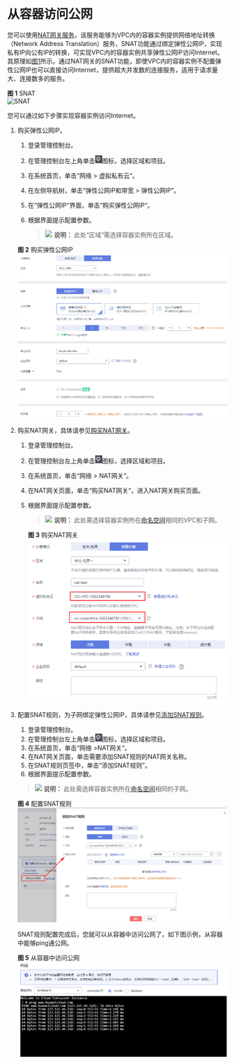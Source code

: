 # 从容器访问公网<a name="cci_01_0065"></a>

您可以使用[NAT网关服务](https://www.huaweicloud.com/product/nat.html)，该服务能够为VPC内的容器实例提供网络地址转换（Network Address Translation）服务，SNAT功能通过绑定弹性公网IP，实现私有IP向公有IP的转换，可实现VPC内的容器实例共享弹性公网IP访问Internet。其原理如[图1](#fig34611314153619)所示。通过NAT网关的SNAT功能，即使VPC内的容器实例不配置弹性公网IP也可以直接访问Internet，提供超大并发数的连接服务，适用于请求量大、连接数多的服务。

**图 1**  SNAT<a name="fig34611314153619"></a>  
![](figures/SNAT.png "SNAT")

您可以通过如下步骤实现容器实例访问Internet。

1.  购买弹性公网IP。

    1.  登录管理控制台。
    2.  在管理控制台左上角单击![](figures/icon-region-new.png)图标，选择区域和项目。
    3.  在系统首页，单击“网络 \> 虚拟私有云“。
    4.  在左侧导航树，单击“弹性公网IP和带宽 \> 弹性公网IP”。
    5.  在“弹性公网IP“界面，单击“购买弹性公网IP“。
    6.  根据界面提示配置参数。

        >![](public_sys-resources/icon-note.gif) **说明：** 
        >此处“区域“需选择容器实例所在区域。


    **图 2**  购买弹性公网IP<a name="fig198205762510"></a>  
    ![](figures/购买弹性公网IP.png "购买弹性公网IP")

2.  购买NAT网关，具体请参见[购买NAT网关](https://support.huaweicloud.com/qs-natgateway/nat_qs_0003.html)。
    1.  登录管理控制台。
    2.  在管理控制台左上角单击![](figures/icon-region-new.png)图标，选择区域和项目。
    3.  在系统首页，单击“网络 \> NAT网关“。
    4.  在NAT网关页面，单击“购买NAT网关“，进入NAT网关购买页面。
    5.  根据界面提示配置参数。

        >![](public_sys-resources/icon-note.gif) **说明：** 
        >此处需选择容器实例所在[命名空间](命名空间.md)相同的VPC和子网。

        **图 3**  购买NAT网关<a name="fig1644019123012"></a>  
        ![](figures/购买NAT网关.png "购买NAT网关")

3.  配置SNAT规则，为子网绑定弹性公网IP，具体请参见[添加SNAT规则](https://support.huaweicloud.com/qs-natgateway/nat_qs_0004.html)。

    1.  登录管理控制台。
    2.  在管理控制台左上角单击![](figures/icon-region-new.png)图标，选择区域和项目。
    3.  在系统首页，单击“网络 \>NAT网关“。
    4.  在NAT网关页面，单击需要添加SNAT规则的NAT网关名称。
    5.  在SNAT规则页签中，单击“添加SNAT规则”。
    6.  根据界面提示配置参数。

    >![](public_sys-resources/icon-note.gif) **说明：** 
    >此处需选择容器实例所在[命名空间](命名空间.md)相同的子网。

    **图 4**  配置SNAT规则<a name="fig154471841103014"></a>  
    ![](figures/配置SNAT规则.png "配置SNAT规则")

    SNAT规则配置完成后，您就可以从容器中访问公网了，如下图示例，从容器中能够ping通公网。

    **图 5**  从容器中访问公网<a name="fig2220203620415"></a>  
    ![](figures/从容器中访问公网.png "从容器中访问公网")


